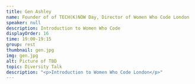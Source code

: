 ```yaml
---
title: Gen Ashley
name: Founder of of TECH(K)NOW Day, Director of Women Who Code London
speaker: null
description: Introduction to Women Who Code
displayOrder: 16
time: 19:00-19:15
group: rest
thumbnail: gen.jpg
img: gen.jpg
alt: Picture of TBD
topic: Diversity Talk
description: "<p>Introduction to Women Who Code London</p>"
---
```

